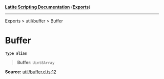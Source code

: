 [**Latite Scripting Documentation**](../../README.md) ([**Exports**](../../exports.md))

---

[Exports](../../exports.md) > [util/buffer](../index.md) > Buffer

# Buffer

**`Type alias`**

> **Buffer**: `Uint8Array`

**Source:** [util/buffer.d.ts:12](https://github.com/LatiteScripting/latitescripting.github.io/blob/35e18e6/definitions/util/buffer.d.ts#L12)
